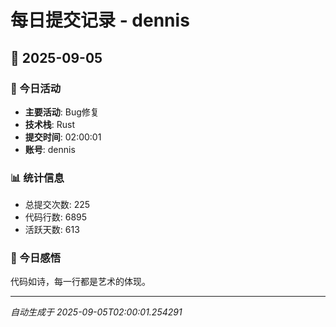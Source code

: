 # 每日提交记录 - dennis

## 📅 2025-09-05

### 🎯 今日活动
- **主要活动**: Bug修复
- **技术栈**: Rust
- **提交时间**: 02:00:01
- **账号**: dennis

### 📊 统计信息
- 总提交次数: 225
- 代码行数: 6895
- 活跃天数: 613

### 💭 今日感悟
代码如诗，每一行都是艺术的体现。

---
*自动生成于 2025-09-05T02:00:01.254291*
